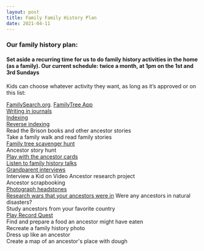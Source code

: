 ```yaml
---
layout: post
title: Family Family History Plan
date: 2021-04-11
---
```


### Our family history plan:

#### Set aside a recurring time for us to do family history activities in the home (as a family). Our current schedule: twice a month, at 1pm on the 1st and 3rd Sundays

Kids can choose whatever activity they want, as long as it’s approved or on this list:


[FamilySearch.org](https://www.familysearch.org/en/). 
[FamilyTree App](https://www.familysearch.org/blog/en/mobile/)  
[Writing in journals](https://docs.google.com/)  
[Indexing](https://www.familysearch.org/indexing/my-indexing)  
[Reverse indexing](https://familytech.byu.edu/apps/reverse-indexing.html)  
Read the Brison books and other ancestor stories  
Take a family walk and read family stories  
[Family tree scavenger hunt](https://www.hollybraun.com/2021/04/11/family-history-scavenger-hunt.html)  
Ancestor story hunt  
[Play with the ancestor cards](https://www.hollybraun.com/2020/08/01/ancestor-card-tutorial.html)  
[Listen to family history talks](https://www.churchofjesuschrist.org/study/general-conference/topics/family-history?lang=eng)  
[Grandparent interviews](https://www.google.com/search?client=firefox-b-1-d&q=grandparent+interivew+question)  
Interview a Kid on Video
Ancestor research project  
Ancestor scrapbooking  
[Photograph headstones](https://billiongraves.com)  
[Research wars that your ancestors were in](http://www.daytonmetrolibrary.org/research/databases/def/)
Were any ancestors in natural disasters?  
Study ancestors from your favorite country  
[Play Record Quest](https://recordquest.fhtl.byu.edu/game)  
Find and prepare a food an ancestor might have eaten  
Recreate a family history photo  
Dress up like an ancestor  
Create a map of an ancestor's place with dough  


